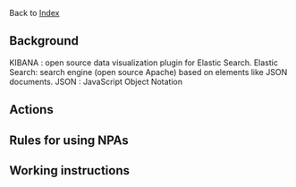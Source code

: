 Back to [Index](0-index.md)
## Background
KIBANA : open source data visualization plugin for Elastic Search.
Elastic Search: search engine (open source Apache) based on elements like JSON documents.
JSON : JavaScript Object Notation

## Actions

## Rules for using NPAs

## Working instructions
